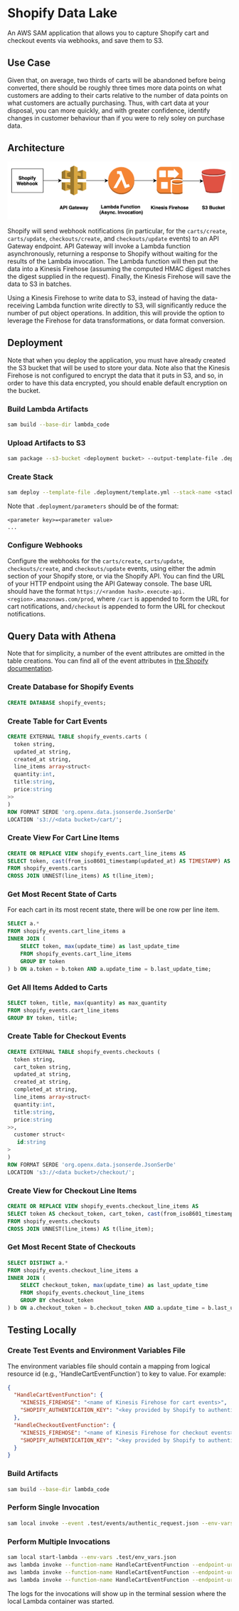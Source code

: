 # Shopify Data Lake

An AWS SAM application that allows you to capture Shopify cart and checkout events via webhooks, and save them to S3.

## Use Case

Given that, on average, two thirds of carts will be abandoned before being converted, there should be roughly three
times more data points on what customers are adding to their carts relative to the number of data points on what
customers are actually purchasing.  Thus, with cart data at your disposal, you can more quickly, and with greater
confidence, identify changes in customer behaviour than if you were to rely soley on purchase data.

## Architecture

![Diagram](architecture.png)

Shopify will send webhook notifications (in particular, for the `carts/create`, `carts/update`, `checkouts/create`, 
and `checkouts/update` events) to an API Gateway endpoint.  API Gateway will invoke a Lambda function 
asynchronously, returning a response to Shopify without waiting for the results of the Lambda invocation.  The Lambda 
function will then put the data into a Kinesis Firehose (assuming the computed HMAC digest
matches the digest supplied in the request).  Finally, the Kinesis Firehose will save the data to S3 in batches.

Using a Kinesis Firehose to write data to S3, instead of having the data-receiving Lambda function write directly to S3, 
will significantly reduce the number of put object operations.  In addition, this will provide the option to leverage 
the Firehose for data transformations, or data format conversion.

## Deployment

Note that when you deploy the application, you must have already created the S3 bucket that will be used to store your 
data.  Note also that the Kinesis Firehose is not configured to encrypt the data that it puts in S3, and so, in 
order to have this data encrypted, you should enable default encryption on the bucket.

### Build Lambda Artifacts

```bash
sam build --base-dir lambda_code
```

### Upload Artifacts to S3

```bash
sam package --s3-bucket <deployment bucket> --output-template-file .deployment/template.yml --s3-prefix shopify_data_lake
```

### Create Stack

```bash
sam deploy --template-file .deployment/template.yml --stack-name <stack name> --capabilities CAPABILITY_NAMED_IAM --parameter-overrides $(cat .deployment/parameters)
```

Note that `.deployment/parameters` should be of the format:

```
<parameter key>=<parameter value>
...
```

### Configure Webhooks

Configure the webhooks for the `carts/create`, `carts/update`, `checkouts/create`, and `checkouts/update` events, using
either the admin section of your Shopify store, or via the Shopify API.  You can find the URL of your HTTP endpoint
using the API Gateway console.  The base URL should have the format 
`https://<random hash>.execute-api.<region>.amazonaws.com/prod`, where `/cart` is appended to form the URL for 
cart notifications, and`/checkout` is appended to form the URL for checkout notifications.

## Query Data with Athena

Note that for simplicity, a number of the event attributes are omitted in the table creations.  You can 
find all of the event attributes in [the Shopify documentation](https://help.shopify.com/en/api/reference/events/webhook). 

### Create Database for Shopify Events

```SQL
CREATE DATABASE shopify_events;
```

### Create Table for Cart Events

```SQL
CREATE EXTERNAL TABLE shopify_events.carts (
  token string,
  updated_at string,
  created_at string,
  line_items array<struct< 
  quantity:int,
  title:string,
  price:string
>> 
) 
ROW FORMAT SERDE 'org.openx.data.jsonserde.JsonSerDe'
LOCATION 's3://<data bucket>/cart/';
```

### Create View For Cart Line Items

```SQL
CREATE OR REPLACE VIEW shopify_events.cart_line_items AS
SELECT token, cast(from_iso8601_timestamp(updated_at) AS TIMESTAMP) AS update_time, cast(from_iso8601_timestamp(created_at) AS TIMESTAMP) AS creation_time, line_item.quantity AS quantity, line_item.title AS title, cast(line_item.price AS DECIMAL) AS price
FROM shopify_events.carts
CROSS JOIN UNNEST(line_items) AS t(line_item);
```

### Get Most Recent State of Carts

For each cart in its most recent state, there will be one row per line item.

```SQL
SELECT a.*
FROM shopify_events.cart_line_items a
INNER JOIN (
    SELECT token, max(update_time) as last_update_time
    FROM shopify_events.cart_line_items
    GROUP BY token
) b ON a.token = b.token AND a.update_time = b.last_update_time;
```

### Get All Items Added to Carts

```SQL
SELECT token, title, max(quantity) as max_quantity
FROM shopify_events.cart_line_items
GROUP BY token, title;
```

### Create Table for Checkout Events

```SQL
CREATE EXTERNAL TABLE shopify_events.checkouts (
  token string,
  cart_token string,
  updated_at string,
  created_at string,
  completed_at string,
  line_items array<struct< 
  quantity:int,
  title:string,
  price:string
>>,
  customer struct<
   id:string
>
) 
ROW FORMAT SERDE 'org.openx.data.jsonserde.JsonSerDe'
LOCATION 's3://<data bucket>/checkout/';
```

### Create View for Checkout Line Items

```SQL
CREATE OR REPLACE VIEW shopify_events.checkout_line_items AS
SELECT token AS checkout_token, cart_token, cast(from_iso8601_timestamp(updated_at) AS TIMESTAMP) AS update_time, cast(from_iso8601_timestamp(created_at) AS TIMESTAMP) AS creation_time, cast(from_iso8601_timestamp(completed_at) AS TIMESTAMP) AS completion_time, line_item.quantity AS quantity, line_item.title AS title, cast(line_item.price AS DECIMAL) AS price, customer.id AS customer_id
FROM shopify_events.checkouts
CROSS JOIN UNNEST(line_items) AS t(line_item);
```

### Get Most Recent State of Checkouts

```SQL
SELECT DISTINCT a.*
FROM shopify_events.checkout_line_items a
INNER JOIN (
    SELECT checkout_token, max(update_time) as last_update_time
    FROM shopify_events.checkout_line_items
    GROUP BY checkout_token
) b ON a.checkout_token = b.checkout_token AND a.update_time = b.last_update_time;
```

## Testing Locally

### Create Test Events and Environment Variables File

The environment variables file should contain a mapping from logical resource id (e.g., 'HandleCartEventFunction')
to key to value.  For example:

```json
{
  "HandleCartEventFunction": {
    "KINESIS_FIREHOSE": "<name of Kinesis Firehose for cart events>",
    "SHOPIFY_AUTHENTICATION_KEY": "<key provided by Shopify to authenticate requests>"
  },
  "HandleCheckoutEventFunction": {
    "KINESIS_FIREHOSE": "<name of Kinesis Firehose for checkout events>",
    "SHOPIFY_AUTHENTICATION_KEY": "<key provided by Shopify to authenticate requests>"
  }
}
```

### Build Artifacts

```bash
sam build --base-dir lambda_code
```

### Perform Single Invocation

```bash
sam local invoke --event .test/events/authentic_request.json --env-vars .test/env_vars.json HandleCartEventFunction
```

### Perform Multiple Invocations

```bash
sam local start-lambda --env-vars .test/env_vars.json
aws lambda invoke --function-name HandleCartEventFunction --endpoint-url http://127.0.0.1:3001 --no-verify-ssl --payload "$(cat .test/events/authentic_request.json)" /dev/null
aws lambda invoke --function-name HandleCartEventFunction --endpoint-url http://127.0.0.1:3001 --no-verify-ssl --payload "$(cat .test/events/digest_does_not_match.json)" /dev/null
aws lambda invoke --function-name HandleCartEventFunction --endpoint-url http://127.0.0.1:3001 --no-verify-ssl --payload "$(cat .test/events/invalid_request.json)" /dev/null
```

The logs for the invocations will show up in the terminal session where the local Lambda container was started.
